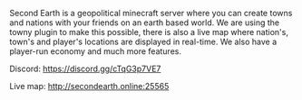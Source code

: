 Second Earth is a geopolitical minecraft server where you can create towns and nations with your friends on an earth based world. We are using the towny plugin to make this possible, there is also a live map where nation's, town's and player's locations are displayed in real-time. We also have a player-run economy and much more features.

Discord: https://discord.gg/cTqG3p7VE7

Live map: http://secondearth.online:25565

